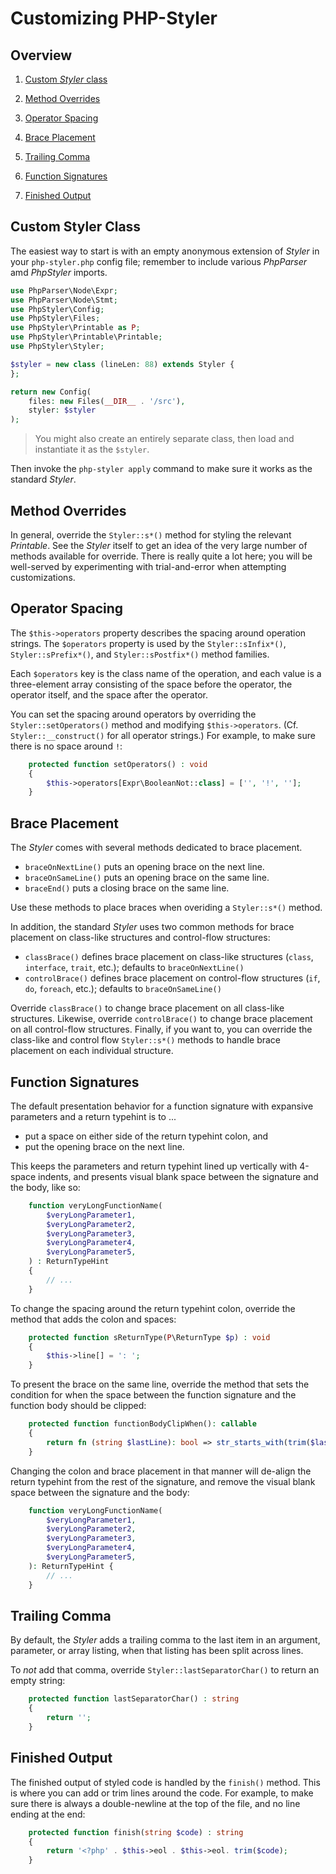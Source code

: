 # Customizing PHP-Styler

## Overview

1. [Custom _Styler_ class](#custom-styler-class)

2. [Method Overrides](#method-overrides)

3. [Operator Spacing](#operator-spacing)

4. [Brace Placement](#brace-placement)

5. [Trailing Comma](#trailing-comma)

6. [Function Signatures](#function-signatures)

7. [Finished Output](#finished-output)


## Custom Styler Class

The easiest way to start is with an empty anonymous extension of _Styler_ in your `php-styler.php` config file; remember to include various _PhpParser_ amd _PhpStyler_ imports.

```php
use PhpParser\Node\Expr;
use PhpParser\Node\Stmt;
use PhpStyler\Config;
use PhpStyler\Files;
use PhpStyler\Printable as P;
use PhpStyler\Printable\Printable;
use PhpStyler\Styler;

$styler = new class (lineLen: 88) extends Styler {
};

return new Config(
    files: new Files(__DIR__ . '/src'),
    styler: $styler
);
```

> You might also create an entirely separate class, then load and instantiate it as the `$styler`.

Then invoke the `php-styler apply` command to make sure it works as the standard _Styler_.

## Method Overrides

In general, override the `Styler::s*()` method for styling the relevant _Printable_. See the _Styler_ itself to get an idea of the very large number of methods available for override. There is really quite a lot here; you will be well-served by experimenting with trial-and-error when attempting customizations.

## Operator Spacing

The `$this->operators` property describes the spacing around operation strings. The `$operators` property is used by the `Styler::sInfix*()`, `Styler::sPrefix*()`, and `Styler::sPostfix*()` method families.

Each `$operators` key is the class name of the operation, and each value is a three-element array consisting of the space before the operator, the operator itself, and the space after the operator.

You can set the spacing around operators by overriding the `Styler::setOperators()` method and modifying `$this->operators`. (Cf. `Styler::__construct()` for all operator strings.) For example, to make sure there is no space around `!`:

```php
    protected function setOperators() : void
    {
        $this->operators[Expr\BooleanNot::class] = ['', '!', ''];
    }
```

## Brace Placement

The _Styler_ comes with several methods dedicated to brace placement.

- `braceOnNextLine()` puts an opening brace on the next line.
- `braceOnSameLine()` puts an opening brace on the same line.
- `braceEnd()` puts a closing brace on the same line.

Use these methods to place braces when overiding a `Styler::s*()` method.

In addition, the standard _Styler_ uses two common methods for brace placement on class-like structures and control-flow structures:

- `classBrace()` defines brace placement on class-like structures (`class`, `interface`, `trait`, etc.); defaults to `braceOnNextLine()`
- `controlBrace()` defines brace placement on control-flow structures (`if`, `do`, `foreach`, etc.); defaults to `braceOnSameLine()`

Override `classBrace()` to change brace placement on all class-like structures. Likewise, override `controlBrace()` to change brace placement on all control-flow structures. Finally, if you want to, you can override the class-like and control flow `Styler::s*()` methods to handle brace placement on each individual structure.

## Function Signatures

The default presentation behavior for a function signature with expansive parameters and a return typehint is to ...

- put a space on either side of the return typehint colon, and
- put the opening brace on the next line.

This keeps the parameters and return typehint lined up vertically with 4-space indents, and presents visual blank space between the signature and the body, like so:

```php
    function veryLongFunctionName(
        $veryLongParameter1,
        $veryLongParameter2,
        $veryLongParameter3,
        $veryLongParameter4,
        $veryLongParameter5,
    ) : ReturnTypeHint
    {
        // ...
    }
```

To change the spacing around the return typehint colon, override the method that adds the colon and spaces:

```php
    protected function sReturnType(P\ReturnType $p) : void
    {
        $this->line[] = ': ';
    }
```

To present the brace on the same line, override the method that sets the condition for when the space between the function signature and the function body should be clipped:

```php
    protected function functionBodyClipWhen(): callable
    {
        return fn (string $lastLine): bool => str_starts_with(trim($lastLine), ')');
    }
```

Changing the colon and brace placement in that manner will de-align the return typehint from the rest of the signature, and remove the visual blank space between the signature and the body:

```php
    function veryLongFunctionName(
        $veryLongParameter1,
        $veryLongParameter2,
        $veryLongParameter3,
        $veryLongParameter4,
        $veryLongParameter5,
    ): ReturnTypeHint {
        // ...
    }
```


## Trailing Comma

By default, the _Styler_ adds a trailing comma to the last item in an argument, parameter, or array listing, when that listing has been split across lines.

To *not* add that comma, override `Styler::lastSeparatorChar()` to return an empty string:

```php
    protected function lastSeparatorChar() : string
    {
        return '';
    }
```

## Finished Output

The finished output of styled code is handled by the `finish()` method. This is where you can add or trim lines around the code. For example, to make sure there is always a double-newline at the top of the file, and no line ending at the end:

```php
    protected function finish(string $code) : string
    {
        return '<?php' . $this->eol . $this->eol. trim($code);
    }
```
